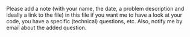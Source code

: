 Please add a note (with your name, the date, a problem description and ideally a link to the file) in this file if you want me to have a look at your code, you have a specific (technical) questions, etc. Also, notify me by email about the added question.
